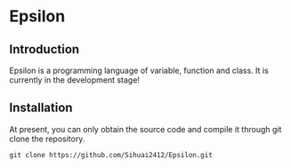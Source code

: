 # Epsilon

## Introduction
Epsilon is a programming language of variable, function and class. It is currently in the development stage! 

## Installation
At present, you can only obtain the source code and compile it through git clone the repository.
```
git clone https://github.com/Sihuai2412/Epsilon.git
```
